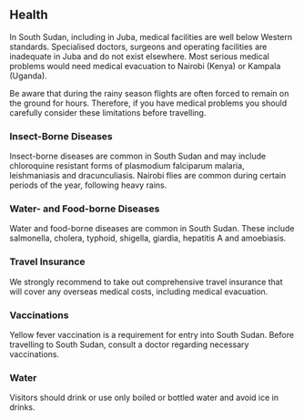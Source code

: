 ## Health

In South Sudan, including in Juba, medical facilities are well below Western standards. Specialised doctors, surgeons and operating facilities are inadequate in Juba and do not exist elsewhere. Most serious medical problems would need medical evacuation to Nairobi (Kenya) or Kampala (Uganda).

Be aware that during the rainy season flights are often forced to remain on the ground for hours. Therefore, if you have medical problems you should carefully consider these limitations before travelling.

### **Insect-Borne Diseases**

Insect-borne diseases are common in South Sudan and may include chloroquine resistant forms of plasmodium falciparum malaria, leishmaniasis and dracunculiasis. Nairobi flies are common during certain periods of the year, following heavy rains.

### **Water- and Food-borne Diseases**

Water and food-borne diseases are common in South Sudan. These include salmonella, cholera, typhoid, shigella, giardia, hepatitis A and amoebiasis.

### **Travel Insurance**

We strongly recommend to take out comprehensive travel insurance that will cover any overseas medical costs, including medical evacuation.

### **Vaccinations**

Yellow fever vaccination is a requirement for entry into South Sudan. Before travelling to South Sudan, consult a doctor regarding necessary vaccinations.

### **Water**

Visitors should drink or use only boiled or bottled water and avoid ice in drinks.